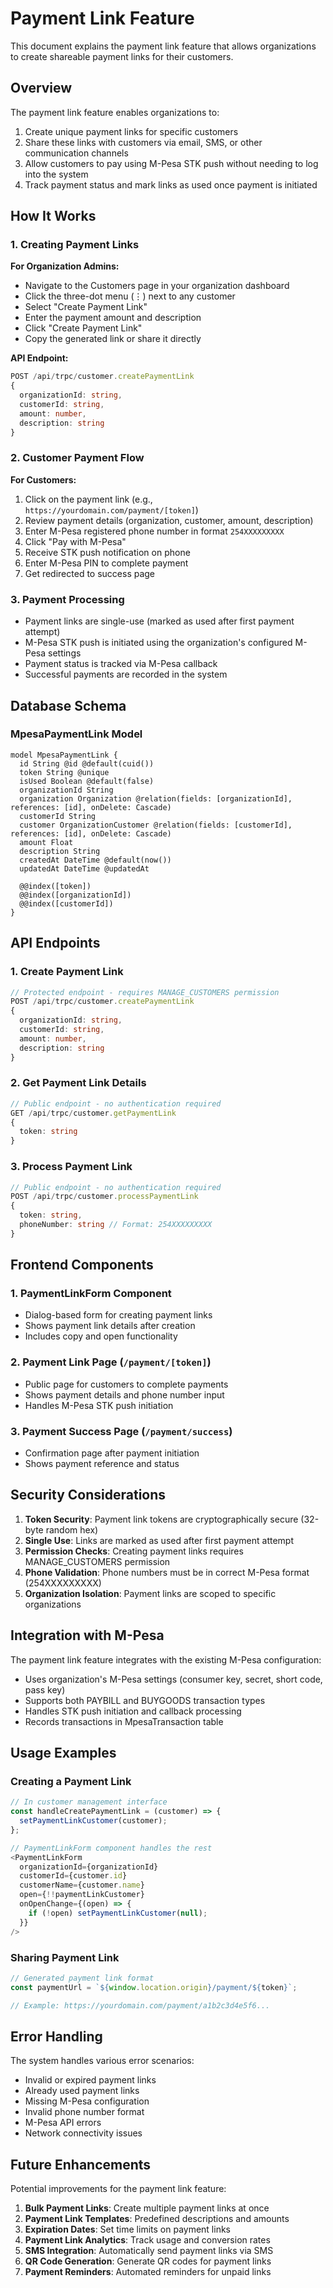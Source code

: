 # Payment Link Feature

This document explains the payment link feature that allows organizations to create shareable payment links for their customers.

## Overview

The payment link feature enables organizations to:
1. Create unique payment links for specific customers
2. Share these links with customers via email, SMS, or other communication channels
3. Allow customers to pay using M-Pesa STK push without needing to log into the system
4. Track payment status and mark links as used once payment is initiated

## How It Works

### 1. Creating Payment Links

**For Organization Admins:**
- Navigate to the Customers page in your organization dashboard
- Click the three-dot menu (⋮) next to any customer
- Select "Create Payment Link"
- Enter the payment amount and description
- Click "Create Payment Link"
- Copy the generated link or share it directly

**API Endpoint:**
```typescript
POST /api/trpc/customer.createPaymentLink
{
  organizationId: string,
  customerId: string,
  amount: number,
  description: string
}
```

### 2. Customer Payment Flow

**For Customers:**
1. Click on the payment link (e.g., `https://yourdomain.com/payment/[token]`)
2. Review payment details (organization, customer, amount, description)
3. Enter M-Pesa registered phone number in format `254XXXXXXXXX`
4. Click "Pay with M-Pesa"
5. Receive STK push notification on phone
6. Enter M-Pesa PIN to complete payment
7. Get redirected to success page

### 3. Payment Processing

- Payment links are single-use (marked as used after first payment attempt)
- M-Pesa STK push is initiated using the organization's configured M-Pesa settings
- Payment status is tracked via M-Pesa callback
- Successful payments are recorded in the system

## Database Schema

### MpesaPaymentLink Model
```prisma
model MpesaPaymentLink {
  id String @id @default(cuid())
  token String @unique
  isUsed Boolean @default(false)
  organizationId String
  organization Organization @relation(fields: [organizationId], references: [id], onDelete: Cascade)
  customerId String
  customer OrganizationCustomer @relation(fields: [customerId], references: [id], onDelete: Cascade)
  amount Float
  description String
  createdAt DateTime @default(now())
  updatedAt DateTime @updatedAt

  @@index([token])
  @@index([organizationId])
  @@index([customerId])
}
```

## API Endpoints

### 1. Create Payment Link
```typescript
// Protected endpoint - requires MANAGE_CUSTOMERS permission
POST /api/trpc/customer.createPaymentLink
{
  organizationId: string,
  customerId: string,
  amount: number,
  description: string
}
```

### 2. Get Payment Link Details
```typescript
// Public endpoint - no authentication required
GET /api/trpc/customer.getPaymentLink
{
  token: string
}
```

### 3. Process Payment Link
```typescript
// Public endpoint - no authentication required
POST /api/trpc/customer.processPaymentLink
{
  token: string,
  phoneNumber: string // Format: 254XXXXXXXXX
}
```

## Frontend Components

### 1. PaymentLinkForm Component
- Dialog-based form for creating payment links
- Shows payment link details after creation
- Includes copy and open functionality

### 2. Payment Link Page (`/payment/[token]`)
- Public page for customers to complete payments
- Shows payment details and phone number input
- Handles M-Pesa STK push initiation

### 3. Payment Success Page (`/payment/success`)
- Confirmation page after payment initiation
- Shows payment reference and status

## Security Considerations

1. **Token Security**: Payment link tokens are cryptographically secure (32-byte random hex)
2. **Single Use**: Links are marked as used after first payment attempt
3. **Permission Checks**: Creating payment links requires MANAGE_CUSTOMERS permission
4. **Phone Validation**: Phone numbers must be in correct M-Pesa format (254XXXXXXXXX)
5. **Organization Isolation**: Payment links are scoped to specific organizations

## Integration with M-Pesa

The payment link feature integrates with the existing M-Pesa configuration:
- Uses organization's M-Pesa settings (consumer key, secret, short code, pass key)
- Supports both PAYBILL and BUYGOODS transaction types
- Handles STK push initiation and callback processing
- Records transactions in MpesaTransaction table

## Usage Examples

### Creating a Payment Link
```typescript
// In customer management interface
const handleCreatePaymentLink = (customer) => {
  setPaymentLinkCustomer(customer);
};

// PaymentLinkForm component handles the rest
<PaymentLinkForm
  organizationId={organizationId}
  customerId={customer.id}
  customerName={customer.name}
  open={!!paymentLinkCustomer}
  onOpenChange={(open) => {
    if (!open) setPaymentLinkCustomer(null);
  }}
/>
```

### Sharing Payment Link
```typescript
// Generated payment link format
const paymentUrl = `${window.location.origin}/payment/${token}`;

// Example: https://yourdomain.com/payment/a1b2c3d4e5f6...
```

## Error Handling

The system handles various error scenarios:
- Invalid or expired payment links
- Already used payment links
- Missing M-Pesa configuration
- Invalid phone number format
- M-Pesa API errors
- Network connectivity issues

## Future Enhancements

Potential improvements for the payment link feature:
1. **Bulk Payment Links**: Create multiple payment links at once
2. **Payment Link Templates**: Predefined descriptions and amounts
3. **Expiration Dates**: Set time limits on payment links
4. **Payment Link Analytics**: Track usage and conversion rates
5. **SMS Integration**: Automatically send payment links via SMS
6. **QR Code Generation**: Generate QR codes for payment links
7. **Payment Reminders**: Automated reminders for unpaid links
